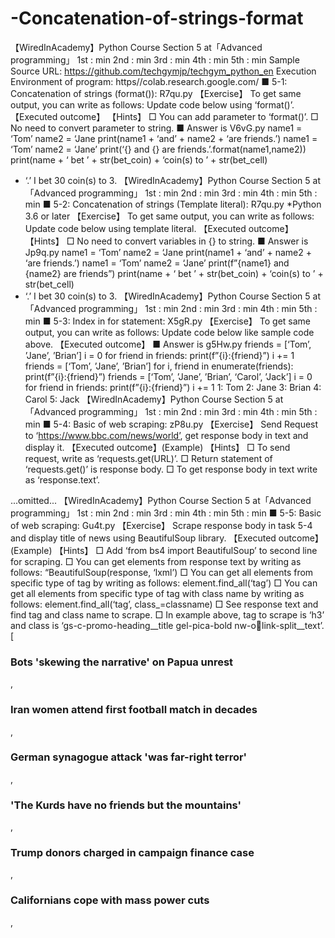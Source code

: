# -Concatenation-of-strings-format

【WiredInAcademy】Python Course Section 5 at「Advanced programming」
1st : min 2nd : min 3rd : min 4th : min 5th : min
Sample Source URL: https://github.com/techgymjp/techgym_python_en
Execution Environment of program: https//colab.research.google.com/
■ 5-1: Concatenation of strings (format()): R7qu.py
【Exercise】
To get same output, you can write as follows:
Update code below using ‘format()’.
【Executed outcome】
【Hints】
□ You can add parameter to ‘format()’.
□ No need to convert parameter to string.
■ Answer is V6vG.py
name1 = ‘Tom’
name2 = ‘Jane
print(name1 + ‘and’ + name2 + ‘are friends.’)
name1 = ‘Tom’
name2 = ‘Jane’
print(‘{} and {} are friends.’.format(name1,name2))
print(name + ‘ bet ’ + str(bet_coin) + ‘coin(s) to ’ + str(bet_cell) 
+ ‘.’
I bet 30 coin(s) to 3.
【WiredInAcademy】Python Course Section 5 at「Advanced programming」
1st : min 2nd : min 3rd : min 4th : min 5th : min
■ 5-2: Concatenation of strings (Template literal): R7qu.py *Python 3.6 or later
【Exercise】
To get same output, you can write as follows:
Update code below using template literal. 
【Executed outcome】
【Hints】
□ No need to convert variables in {} to string.
■ Answer is Jp9q.py
name1 = ‘Tom’
name2 = ‘Jane
print(name1 + ‘and’ + name2 + ‘are friends.’)
name1 = ‘Tom’
name2 = ‘Jane’
print(f”{name1} and {name2} are friends”)
print(name + ‘ bet ’ + str(bet_coin) + ‘coin(s) to ’ + str(bet_cell) 
+ ‘.’
I bet 30 coin(s) to 3.
【WiredInAcademy】Python Course Section 5 at「Advanced programming」
1st : min 2nd : min 3rd : min 4th : min 5th : min
■ 5-3: Index in for statement: X5gR.py
【Exercise】
To get same output, you can write as follows:
Update code below like sample code above.
【Executed outcome】
■ Answer is g5Hw.py
friends = [‘Tom’, ’Jane’, ’Brian’]
i = 0
for friend in friends:
print(f”{i}:{friend}”)
i += 1
friends = [‘Tom’, ’Jane’, ’Brian’]
for i, friend in enumerate(friends):
print(f”{i}:{friend}”)
friends = [‘Tom’, ’Jane’, ’Brian’, ‘Carol’, ’Jack’]
i = 0
for friend in friends:
print(f”{i}:{friend}”)
i += 1
1: Tom
2: Jane
3: Brian
4: Carol
5: Jack
【WiredInAcademy】Python Course Section 5 at「Advanced programming」
1st : min 2nd : min 3rd : min 4th : min 5th : min
■ 5-4: Basic of web scraping: zP8u.py
【Exercise】
Send Request to ‘https://www.bbc.com/news/world’, get response body in text and display it.
【Executed outcome】(Example)
【Hints】
□ To send request, write as ‘requests.get(URL)’.
□ Return statement of ‘requests.get()’ is response body.
□ To get response body in text write as ‘response.text’.
<!DOCTYPE html>
<html lang="en-GB" class="b-pw-1280 no-touch b-reith-sans-font" 
id="responsive-news">
<head>
 <meta name="viewport" content="width=device-width, initialscale=1, user-scalable=1">
 <meta name="robots" content="NOODP,NOYDIR" />
 <meta charset="utf-8">
 <meta http-equiv="X-UA-Compatible" content="IE=edge,chrome=1">
 <meta http-equiv="cleartype" content="on">
...omitted...
【WiredInAcademy】Python Course Section 5 at「Advanced programming」
1st : min 2nd : min 3rd : min 4th : min 5th : min
■ 5-5: Basic of web scraping: Gu4t.py
【Exercise】
Scrape response body in task 5-4 and display title of news using BeautifulSoup library.
【Executed outcome】(Example)
【Hints】
□ Add ‘from bs4 import BeautifulSoup’ to second line for scraping.
□ You can get elements from response text by writing as follows: 
“BeautifulSoup(response, ‘lxml’)
□ You can get all elements from specific type of tag by writing as follows:
element.find_all(‘tag’)
□ You can get all elements from specific type of tag with class name by writing as follows: 
element.find_all(‘tag’, class_=classname)
□ See response text and find tag and class name to scrape.
□ In example above, tag to scrape is ‘h3’ and class is ‘gs-c-promo-heading__title gel-pica-bold nw-olink-split__text’.
[<h3 class="gs-c-promo-heading__title gel-pica-bold nw-o-linksplit__text">Bots 'skewing the narrative' on Papua unrest</h3>, <h3 
c l a s s = " g s - c - p r o m o - h e a d i n g _ _ t i t l e g e l - p i c a - b o l d n w - o - l i n k -
split__text">Iran women attend first football match in decades</h3>, 
<h3 class="gs-c-promo-heading__title gel-pica-bold nw-o-linksplit__text">German synagogue attack 'was far-right terror'</h3>, <h3 
c l a s s = " g s - c - p r o m o - h e a d i n g _ _ t i t l e g e l - p i c a - b o l d n w - o - l i n k -
split__text">'The Kurds have no friends but the mountains'</h3>, <h3 
c l a s s = " g s - c - p r o m o - h e a d i n g _ _ t i t l e g e l - p i c a - b o l d n w - o - l i n k -
split__text">Trump donors charged in campaign finance case</h3>, <h3 
c l a s s = " g s - c - p r o m o - h e a d i n g _ _ t i t l e g e l - p i c a - b o l d n w - o - l i n k -
split__text">Californians cope with mass power cuts</h3>, <h3 
class="gs-c-promo-heading__title gel- 
...omitted...
【WiredInAcademy】Python Course Section 5 at「Advanced programming」
1st : min 2nd : min 3rd : min 4th : min 5th : min
■ 5-6: Basic of scraping: Ck8N.py
【Exercise】
Make news titles in 5-5 easy on the eyes.
【Executed outcome】
【Hints】
□ Iterate ‘titles’ with for statement.
□ Get title with ‘title.getText()’.
■ Answer is Wb7m.py
Bots 'skewing the narrative' on Papua unrest
Iran women attend first football match in decades
German synagogue attack 'was far-right terror'
'The Kurds have no friends but the mountains'
Trump donors charged in campaign finance case
Californians cope with mass power cuts
Bots 'skewing the narrative' on Papua unrest
...omitted...
【WiredInAcademy】Python Course Section 5 at「Advanced programming」
1st : min 2nd : min 3rd : min 4th : min 5th : min
■ 5-7: List, array, numpy
【Introduction】
In previous chapters, list was used as array.
Now let’s study about array in Python.
N-dimensional array is not defined in Python. Numpy.array is alternative.
【Exercise】
Update the last program of chapter 1-4, change list to array.
friends = [‘Tom’, ’Jane’, ’Brian’, ‘Carol’, ’Jack’]
for I, friend in enumerate(friends):
print(f”{i+1}: {friend}”)
import numpy as np
friends = np.array([‘Tom’, ’Jane’, ’Brian’, ‘Carol’, ’Jack’])
for I, friend in enumerate(friends):
print(f”{i+1}: {friend}”)
【WiredInAcademy】Python Course Section 5 at「Advanced programming」
1st : min 2nd : min 3rd : min 4th : min 5th : min
■ 5-8: Display and resize image file: z4Y2.py
Sample image file: https://github.com/techgymjp/techgym_python/blob/master/cat.jpg
【Introduction】
Execute sample code z4Y2.py and upload image file by clicking ‘Choose file’ button.
You can upload image file on your computer, or you can download sample image above and upload it.
【Exercise】
You’ll see outcome below when you execute z4Y2.py and upload image file.
Let’s reduce file size to 1/10.
【Executed outcome】(Example)
You’ll see scales of horizontal and vertical axis have changed to 1/10 of original ones and image is 
pixelated as it’s resized.
【Hints】
□ ‘Img’ is instance of image which is uploaded.
□ Use ‘cv2.resize(img, None, fx=percentage for horizontal size, fy= percentage for vertical size)’ to resize 
image.
【WiredInAcademy】Python Course Section 5 at「Advanced programming」
1st : min 2nd : min 3rd : min 4th : min 5th : min
■ 5-9: Image editing: Mosaic : D3is.py
【Exercise】
Enlarge image which was reduced in file size in task 5-8 to original file size. It will result in pixelated 
image.
【Executed outcome】(Example)
Image looks like same as outcome in task 5-8, but you’ll see pixelated image with original scale of 
horizontal and vertical axis.
【Hints】
□ Resize image in the same way as task 5-8.
□ Get size of original image before resizing it. (You can get vertical size: image.shape[0], horizontal 
size: img.shape[1])
□ To enlarge image to original file size, write as follow:
‘cv2.resize(img,(horizontal size, vertical size),interpolation=cv2.INTER_NEAREST)’
■ Answer is Qd5W.py
